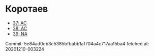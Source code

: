 # Коротаев
- [37: AC](37.md)
- [38: AC](38.md)
- [39: NA](39.md)

Commit: 5e84ad0eb3c5385bfbabb1af704a4c717aa15ba4
 fetched at: 20201210-003224
